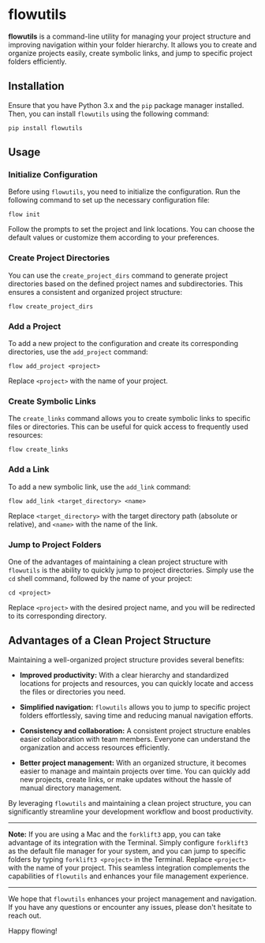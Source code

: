 # flowutils

**flowutils** is a command-line utility for managing your project structure and improving navigation within your folder hierarchy. It allows you to create and organize projects easily, create symbolic links, and jump to specific project folders efficiently.

## Installation

Ensure that you have Python 3.x and the `pip` package manager installed. Then, you can install `flowutils` using the following command:

```shell
pip install flowutils
```

## Usage

### Initialize Configuration

Before using `flowutils`, you need to initialize the configuration. Run the following command to set up the necessary configuration file:

```shell
flow init
```

Follow the prompts to set the project and link locations. You can choose the default values or customize them according to your preferences.

### Create Project Directories

You can use the `create_project_dirs` command to generate project directories based on the defined project names and subdirectories. This ensures a consistent and organized project structure:

```shell
flow create_project_dirs
```

### Add a Project

To add a new project to the configuration and create its corresponding directories, use the `add_project` command:

```shell
flow add_project <project>
```

Replace `<project>` with the name of your project.

### Create Symbolic Links

The `create_links` command allows you to create symbolic links to specific files or directories. This can be useful for quick access to frequently used resources:

```shell
flow create_links
```

### Add a Link

To add a new symbolic link, use the `add_link` command:

```shell
flow add_link <target_directory> <name>
```

Replace `<target_directory>` with the target directory path (absolute or relative), and `<name>` with the name of the link.

### Jump to Project Folders

One of the advantages of maintaining a clean project structure with `flowutils` is the ability to quickly jump to project directories. Simply use the `cd` shell command, followed by the name of your project:

```shell
cd <project>
```

Replace `<project>` with the desired project name, and you will be redirected to its corresponding directory.

## Advantages of a Clean Project Structure

Maintaining a well-organized project structure provides several benefits:

- **Improved productivity:** With a clear hierarchy and standardized locations for projects and resources, you can quickly locate and access the files or directories you need.

- **Simplified navigation:** `flowutils` allows you to jump to specific project folders effortlessly, saving time and reducing manual navigation efforts.

- **Consistency and collaboration:** A consistent project structure enables easier collaboration with team members. Everyone can understand the organization and access resources efficiently.

- **Better project management:** With an organized structure, it becomes easier to manage and maintain projects over time. You can quickly add new projects, create links, or make updates without the hassle of manual directory management.

By leveraging `flowutils` and maintaining a clean project structure, you can significantly streamline your development workflow and boost productivity.

---

**Note:** If you are using a Mac and the `forklift3` app, you can take advantage of its integration with the Terminal. Simply configure `forklift3` as the default file manager for your system, and you can jump to specific folders by typing `forklift3 <project>` in the Terminal. Replace `<project>` with the name of your project. This seamless integration complements the capabilities of `flowutils` and enhances your file management experience.

---

We hope that `flowutils` enhances your project management and navigation. If you have any questions or encounter any issues, please don't hesitate to reach out.

Happy flowing!

